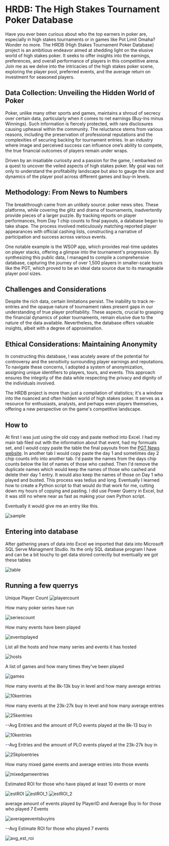 # HRDB: The High Stakes Tournament Poker Database

Have you ever been curious about who the top earners in poker are, especially in high stakes tournaments or in games like Pot Limit Omaha? Wonder no more. The HRDB (High Stakes Tournament Poker Database) project is an ambitious endeavor aimed at shedding light on the elusive world of high stakes poker. It seeks to offer insights into the earnings, preferences, and overall performance of players in this competitive arena. Join me as we delve into the intricacies of the high stakes poker scene, exploring the player pool, preferred events, and the average return on investment for seasoned players.

## Data Collection: Unveiling the Hidden World of Poker

Poker, unlike many other sports and games, maintains a shroud of secrecy over certain data, particularly when it comes to net earnings (Buy-Ins minus Winnings). Such information is fiercely protected, with rare disclosures causing upheaval within the community. The reluctance stems from various reasons, including the preservation of professional reputations and the complexities of securing backing for tournament entries. In an industry where image and perceived success can influence one’s ability to compete, the true financial outcomes of players remain under wraps.

Driven by an insatiable curiosity and a passion for the game, I embarked on a quest to uncover the veiled aspects of high stakes poker. My goal was not only to understand the profitability landscape but also to gauge the size and dynamics of the player pool across different games and buy-in levels.

## Methodology: From News to Numbers

The breakthrough came from an unlikely source: poker news sites. These platforms, while covering the glitz and drama of tournaments, inadvertently provide pieces of a larger puzzle. By tracking reports on player performances, from Day 1 chip counts to final payouts, a database began to take shape. The process involved meticulously matching reported player appearances with official cashing lists, constructing a narrative of participation and success across various events.

One notable example is the WSOP app, which provides real-time updates on player stacks, offering a glimpse into the tournament's progression. By synthesizing this public data, I managed to compile a comprehensive database, capturing the journey of over 1,500 players in smaller-scale tours like the PGT, which proved to be an ideal data source due to its manageable player pool sizes.

## Challenges and Considerations

Despite the rich data, certain limitations persist. The inability to track re-entries and the opaque nature of tournament rakes present gaps in our understanding of true player profitability. These aspects, crucial to grasping the financial dynamics of poker tournaments, remain elusive due to the nature of the data available. Nevertheless, the database offers valuable insights, albeit with a degree of approximation.

## Ethical Considerations: Maintaining Anonymity

In constructing this database, I was acutely aware of the potential for controversy and the sensitivity surrounding player earnings and reputations. To navigate these concerns, I adopted a system of anonymization, assigning unique identifiers to players, tours, and events. This approach ensures the integrity of the data while respecting the privacy and dignity of the individuals involved.

The HRDB project is more than just a compilation of statistics; it's a window into the nuanced and often hidden world of high stakes poker. It serves as a resource for enthusiasts, analysts, and perhaps even players themselves, offering a new perspective on the game's competitive landscape.


## How to
At first I was just using the old copy and paste method into Excel.  I had my main tab filed out with the information about that event, had my formuals set, and I would copy paste the table the final payouts from the [PGT News website](https://www.pgt.com/live-reporting/pokergo-cup-2024/event-1-5100-nolimit-holdem). In another tab I would copy paste the day 1 and sometimes day 2 chip counts info into another tab.  I'd paste the names from the days chip counts below the list of names of those who cashed.  Then I'd remove the duplicate names which would keep the names of those who cashed and delete their day 1 entry.  It would also keep the names of those on Day 1 who played and busted.  This process was tedius and long.  Eventually I learned how to create a Python script to that would do that work for me, cutting down my hours of copying and pasting.  I did use Power Querry in Excel, but it was still no where near as fast as making your own Python script.  

Eventually it would give me an entry like this.

![sample](https://github.com/rcs1978/hrdb/assets/152421676/6168af0e-86b0-4d81-a5f4-1d3c2737c266)

## Entering into database
After gathering years of data into Excel we imported that data into Microsoft SQL Serve Managment Studio.  Its the only SQL database program I have and can be a bit touchy to get data stored correctly but eventually we got these tables

![table](https://github.com/rcs1978/hrdb/assets/152421676/b02d816a-34f6-4e20-9028-cd168405739a)

## Running a few querrys

Unique Player Count
![playercount](https://github.com/rcs1978/hrdb/assets/152421676/c9d31ec3-b986-493a-8c69-c84615360c4e)

How many poker series have run

![seriescount](https://github.com/rcs1978/hrdb/assets/152421676/cca71de0-6311-470b-b149-3ad74b07684d)

How many events have been played

![eventsplayed](https://github.com/rcs1978/hrdb/assets/152421676/51c6f99c-b8de-44a2-9830-e8a506c55a32)

List all the hosts and how many series and events it has hosted

![hosts](https://github.com/rcs1978/hrdb/assets/152421676/4623d16b-6949-419d-bec8-f346013642c3)

A list of games and how many times they've been played

![games](https://github.com/rcs1978/hrdb/assets/152421676/72396276-835c-4b6b-8d72-9052a86acae9)

How many events at the 8k-13k buy in level and how many average entries

![10kentries](https://github.com/rcs1978/hrdb/assets/152421676/f3298a30-6a25-444e-b91d-2af0568b0be0)

How many events at the 23k-27k buy in level and how many average entries

![25kentries](https://github.com/rcs1978/hrdb/assets/152421676/17115c54-94ec-46c5-b597-b2c8c0ff82a4)

--Avg Entries and the amount of PLO events played at the 8k-13 buy in

![10kentries](https://github.com/rcs1978/hrdb/assets/152421676/59711923-e778-491f-8d98-6a00e7efa92c)

--Avg Entries and the amount of PLO events played at the 23k-27k buy in

![25kploentries](https://github.com/rcs1978/hrdb/assets/152421676/a19167a3-7ec9-4c4e-9429-dd1c27a77f42)

How many mixed game events and average entries into those events

![mixedgameentries](https://github.com/rcs1978/hrdb/assets/152421676/3aebd939-adbf-49f8-8320-50d5a1589b2a)

Estimated ROI for those who have played at least 10 events or more

![estROI](https://github.com/rcs1978/hrdb/assets/152421676/8cde5a8b-150f-4b0a-bf20-d576b8541dc7)
![estROI_1](https://github.com/rcs1978/hrdb/assets/152421676/266ca037-184e-42b1-a1b0-b0b3ab67ae67)
![estROI_2](https://github.com/rcs1978/hrdb/assets/152421676/ab5e1c06-0c42-4fda-ac20-089c40cfc477)

average amount of events played by PlayerID and Average Buy In for those who played 7 Events

![averageeventsbuyins](https://github.com/rcs1978/hrdb/assets/152421676/52db3236-524a-4075-9847-b4d6d4dc586f)

--Avg Estimate ROI for those who played 7 events

![avg_est_roi](https://github.com/rcs1978/hrdb/assets/152421676/9b1b1170-5231-468b-9705-b5a9d8c5f119)







































